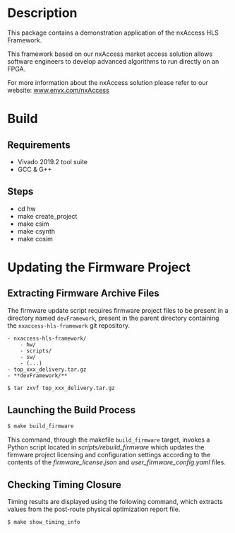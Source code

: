 # Description

This package contains a demonstration application of the nxAccess HLS Framework.

This framework based on our nxAccess market access solution allows software engineers 
to develop advanced algorithms to run directly on an FPGA.

For more information about the nxAccess solution please refer to our website: www.enyx.com/nxAccess

# Build

## Requirements

* Vivado 2019.2 tool suite
* GCC & G++

## Steps

* cd hw
* make create_project
* make csim
* make csynth
* make cosim

# Updating the Firmware Project

## Extracting Firmware Archive Files

The firmware update script requires firmware project files to be present in a directory named `devFramework`, present in the parent directory containing the `nxaccess-hls-framework` git repository.

```
- nxaccess-hls-framework/
	- hw/
	- scripts/
	- sw/
	- (...)
- top_xxx_delivery.tar.gz
- **devFramework/**
```

```bash
$ tar zxvf top_xxx_delivery.tar.gz
```

## Launching the Build Process

```bash
$ make build_firmware
```

This command, through the makefile ``build_firmware`` target, invokes a Python script located in *scripts/rebuild_firmware* which updates the firmware project licensing and configuration settings according to the contents of the *firmware_license.json* and *user_firmware_config.yaml* files.

## Checking Timing Closure

Timing results are displayed using the following command, which extracts values from the post-route physical optimization report file.

```bash
$ make show_timing_info
```
